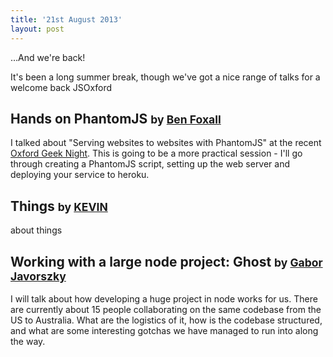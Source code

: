```yaml
---
title: '21st August 2013'
layout: post
---
```


&hellip;And we're back!

It's been a long summer break,  though we've got a nice range of talks for a welcome back JSOxford

## Hands on PhantomJS <small>by <a href="http://benjaminbenben.com">Ben Foxall</a></small>

I talked about "Serving websites to websites with PhantomJS" at the recent [Oxford Geek Night](http://oxford.geeknights.net/ogn32/).  This is going to be a more practical session - I'll go through creating a PhantomJS script, setting up the web server and deploying your service to heroku.

## Things <small>by <a href="#">KEVIN</a></small>

about things

## Working with a large node project: Ghost <small>by <a href="https://twitter.com/javorszky">Gabor Javorszky</a></small>

I will talk about how developing a huge project in node works for us. There are currently about 15 people collaborating on the same codebase from the US to Australia. What are the logistics of it, how is the codebase structured, and what are some interesting gotchas we have managed to run into along the way.